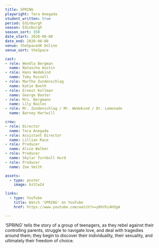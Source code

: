 ```yaml
---
title: SPRING
playwright: Tara Anegada
student_written: true
period: Edinburgh
season: Edinburgh
season_sort: 350
date_start: 2020-08-08
date_end: 2020-08-08
venue: theSpaceUK Online
venue_sort: theSpace

cast:
- role: Wendla Bergman
  name: Natascha Austin
- role: Hans Wedekind
  name: Toby Russell
- role: Martha Zundenschlag
  name: Katie Booth
- role: Ernest Kollman
  name: George Baxter
- role: Mrs. Bergmann
  name: Lily Bailes
- role: Mr. Zundenschlag / Mr. Wedekind / Dr. Lemonade
  name: Barney Hartwill

crew:
- role: Director
  name: Tara Anegada
- role: Assistant Director 
  name: Lillian Race
- role: Producer
  name: Alice Walker
- role: Producer
  name: Skylar Turnbull Hurd
- role: Producer 
  name: Zoe Smith

assets:
  - type: poster
    image: 6ztCw24

links: 
  - type: YouTube
    title: Watch 'SPRING' on YouTube
    href: https://www.youtube.com/watch?v=y0hYhi4H3gA

---
```


‘SPRING’ tells the story of a group of teenagers, as they rebel against their controlling parents, struggle to navigate love, and deal with tragedies around them; they begin to discover their individuality, their sexuality, and ultimately their freedom of choice.
